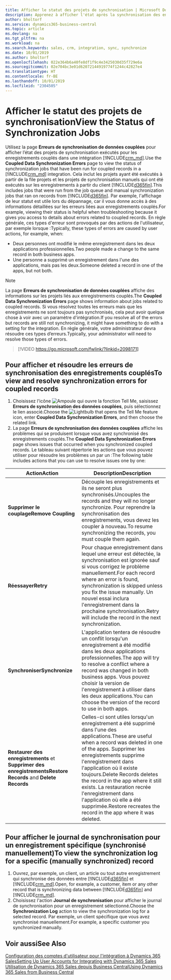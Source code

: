 ```yaml
---
title: Afficher le statut des projets de synchronisation | Microsoft Docs
description: Apprenez à afficher l'état après la synchronisation des enregistrements couplés.
author: bholtorf
ms.service: dynamics365-business-central
ms.topic: article
ms.devlang: na
ms.tgt_pltfrm: na
ms.workload: na
ms.search.keywords: sales, crm, integration, sync, synchronize
ms.date: 10/01/2019
ms.author: bholtorf
ms.openlocfilehash: 022e364b6a40fe8df1f9c4e3425030d35f729e6a
ms.sourcegitcommit: 02e704bc3e01d62072144919774f1244c42827e4
ms.translationtype: HT
ms.contentlocale: fr-BE
ms.lasthandoff: 10/01/2019
ms.locfileid: "2304505"
---
```

# <a name="view-the-status-of-synchronization-jobs"></a><span data-ttu-id="7bc2b-103">Afficher le statut des projets de synchronisation</span><span class="sxs-lookup"><span data-stu-id="7bc2b-103">View the Status of Synchronization Jobs</span></span>
<span data-ttu-id="7bc2b-104">Utilisez la page **Erreurs de synchronisation de données couplées** pour afficher l’état des projets de synchronisation exécutés pour les enregistrements couplés dans une intégration [!INCLUDE[crm_md](includes/crm_md.md)].</span><span class="sxs-lookup"><span data-stu-id="7bc2b-104">Use the **Coupled Data Synchronization Errors** page to view the status of synchronization jobs that have been run for coupled records in a [!INCLUDE[crm_md](includes/crm_md.md)] integration.</span></span> <span data-ttu-id="7bc2b-105">Cela inclut les projets ayant été exécutés à partir de la file projets et les projets de synchronisation manuels qui ont été exécutés sur les enregistrements à partir du client [!INCLUDE[d365fin](includes/d365fin_md.md)].</span><span class="sxs-lookup"><span data-stu-id="7bc2b-105">This includes jobs that were run from the job queue and manual synchronization jobs that ran on records from [!INCLUDE[d365fin](includes/d365fin_md.md)].</span></span> <span data-ttu-id="7bc2b-106">Par exemple, l'affichage de leur statut est utile lors du dépannage, car il vous donne accès à des informations détaillées sur les erreurs liées aux enregistrements couplés.</span><span class="sxs-lookup"><span data-stu-id="7bc2b-106">For example, viewing their status is helpful when troubleshooting because it gives you access to details about errors related to coupled records.</span></span> <span data-ttu-id="7bc2b-107">En règle générale, ces types d'erreur sont provoqués par des actions de l'utilisateur, par exemple lorsque :</span><span class="sxs-lookup"><span data-stu-id="7bc2b-107">Typically, these types of errors are caused by user actions, for example, when:</span></span>  

* <span data-ttu-id="7bc2b-108">Deux personnes ont modifié le même enregistrement dans les deux applications professionnelles.</span><span class="sxs-lookup"><span data-stu-id="7bc2b-108">Two people made a change to the same record in both business apps.</span></span>
* <span data-ttu-id="7bc2b-109">Une personne a supprimé un enregistrement dans l'une des applications, mais pas les deux.</span><span class="sxs-lookup"><span data-stu-id="7bc2b-109">Someone deleted a record in one of the apps, but not both.</span></span>

> [!Note]
> <span data-ttu-id="7bc2b-110">La page **Erreurs de synchronisation de données couplées** affiche des informations sur les projets liés aux enregistrements couplés.</span><span class="sxs-lookup"><span data-stu-id="7bc2b-110">The **Coupled Data Synchronization Errors** page shows information about jobs related to coupled records.</span></span> <span data-ttu-id="7bc2b-111">Si vous résolvez toutes les erreurs mais que les enregistrements ne sont toujours pas synchronisés, cela peut avoir quelque chose à voir avec un paramètre d'intégration.</span><span class="sxs-lookup"><span data-stu-id="7bc2b-111">If you resolve all of the errors but records are still not synchronizing, it might have something to do with a setting for the integration.</span></span> <span data-ttu-id="7bc2b-112">En règle générale, votre administrateur devra résoudre ces types d’erreurs.</span><span class="sxs-lookup"><span data-stu-id="7bc2b-112">Typically, your administrator will need to resolve those types of errors.</span></span>   

> [!VIDEO https://go.microsoft.com/fwlink/?linkid=2098171]

## <a name="to-view-and-resolve-synchronization-errors-for-coupled-records"></a><span data-ttu-id="7bc2b-113">Pour afficher et résoudre les erreurs de synchronisation des enregistrements couplés</span><span class="sxs-lookup"><span data-stu-id="7bc2b-113">To view and resolve synchronization errors for coupled records</span></span>
1. <span data-ttu-id="7bc2b-114">Choisissez l'icône ![Ampoule qui ouvre la fonction Tell Me](media/ui-search/search_small.png "Dites-moi ce que vous voulez faire"), saisissez **Erreurs de synchronisation des données couplées**, puis sélectionnez le lien associé.</span><span class="sxs-lookup"><span data-stu-id="7bc2b-114">Choose the ![Lightbulb that opens the Tell Me feature](media/ui-search/search_small.png "Tell me what you want to do") icon, enter **Coupled Data Synchronization Errors**, and then choose the related link.</span></span>
2. <span data-ttu-id="7bc2b-115">La page **Erreurs de synchronisation des données couplées** affiche les problèmes qui se produisent lorsque vous avez synchronisé des enregistrements couplés.</span><span class="sxs-lookup"><span data-stu-id="7bc2b-115">The **Coupled Data Synchronization Errors** page shows issues that occurred when you synchronized coupled records.</span></span> <span data-ttu-id="7bc2b-116">Le tableau suivant répertorie les actions que vous pouvez utiliser pour résoudre les problèmes un par un :</span><span class="sxs-lookup"><span data-stu-id="7bc2b-116">The following table includes actions that you can use to resolve issues one by one:</span></span>

|<span data-ttu-id="7bc2b-117">Action</span><span class="sxs-lookup"><span data-stu-id="7bc2b-117">Action</span></span>|<span data-ttu-id="7bc2b-118">Description</span><span class="sxs-lookup"><span data-stu-id="7bc2b-118">Description</span></span>|
|----|----|
|<span data-ttu-id="7bc2b-119">**Supprimer le couplage**</span><span class="sxs-lookup"><span data-stu-id="7bc2b-119">**Remove Coupling**</span></span>|<span data-ttu-id="7bc2b-120">Découple les enregistrements et ils ne seront plus synchronisés.</span><span class="sxs-lookup"><span data-stu-id="7bc2b-120">Uncouples the records and they will no longer synchronize.</span></span> <span data-ttu-id="7bc2b-121">Pour reprendre la synchronisation des enregistrements, vous devez les coupler à nouveau.</span><span class="sxs-lookup"><span data-stu-id="7bc2b-121">To resume synchronizing the records, you must couple them again.</span></span>|
|<span data-ttu-id="7bc2b-122">**Réessayer**</span><span class="sxs-lookup"><span data-stu-id="7bc2b-122">**Retry**</span></span>|<span data-ttu-id="7bc2b-123">Pour chaque enregistrement dans lequel une erreur est détectée, la synchronisation est ignorée sauf si vous corrigez le problème manuellement.</span><span class="sxs-lookup"><span data-stu-id="7bc2b-123">For each record where an error is found, synchronization is skipped unless you fix the issue manually.</span></span> <span data-ttu-id="7bc2b-124">Un nouvel essai inclura l'enregistrement dans la prochaine synchronisation.</span><span class="sxs-lookup"><span data-stu-id="7bc2b-124">Retry will include the record in the next synchronization.</span></span>|
|<span data-ttu-id="7bc2b-125">**Synchroniser**</span><span class="sxs-lookup"><span data-stu-id="7bc2b-125">**Synchronize**</span></span>|<span data-ttu-id="7bc2b-126">L'application tentera de résoudre un conflit lorsqu'un enregistrement a été modifié dans les deux applications professionnelles.</span><span class="sxs-lookup"><span data-stu-id="7bc2b-126">The app will try to resolve a conflict where a record was changed in both business apps.</span></span> <span data-ttu-id="7bc2b-127">Vous pouvez choisir la version de l'enregistrement à utiliser dans les deux applications.</span><span class="sxs-lookup"><span data-stu-id="7bc2b-127">You can choose the version of the record to use in both apps.</span></span>|
|<span data-ttu-id="7bc2b-128">**Restaurer des enregistrements** et **Supprimer des enregistrements**</span><span class="sxs-lookup"><span data-stu-id="7bc2b-128">**Restore Records** and **Delete Records**</span></span>|<span data-ttu-id="7bc2b-129">Celles-ci sont utiles lorsqu'un enregistrement a été supprimé dans l'une des applications.</span><span class="sxs-lookup"><span data-stu-id="7bc2b-129">These are useful when a record was deleted in one of the apps.</span></span> <span data-ttu-id="7bc2b-130">Supprimer les enregistrements supprime l'enregistrement dans l'application où il existe toujours.</span><span class="sxs-lookup"><span data-stu-id="7bc2b-130">Delete Records deletes the record in the app where it still exists.</span></span> <span data-ttu-id="7bc2b-131">La restauration recrée l'enregistrement dans l'application où elle a été supprimée.</span><span class="sxs-lookup"><span data-stu-id="7bc2b-131">Restore recreates the record in the app where it was deleted.</span></span>|

## <a name="to-view-the-synchronization-log-for-a-specific-manually-synchronized-record"></a><span data-ttu-id="7bc2b-132">Pour afficher le journal de synchronisation pour un enregistrement spécifique (synchronisé manuellement)</span><span class="sxs-lookup"><span data-stu-id="7bc2b-132">To view the synchronization log for a specific (manually synchronized) record</span></span>
1. <span data-ttu-id="7bc2b-133">Ouvrez, par exemple, un client, un article ou tout autre enregistrement qui synchronise des données entre [!INCLUDE[d365fin](includes/d365fin_md.md)] et [!INCLUDE[crm_md](includes/crm_md.md)].</span><span class="sxs-lookup"><span data-stu-id="7bc2b-133">Open, for example, a customer, item or any other record that is synchronizing data between [!INCLUDE[d365fin](includes/d365fin_md.md)] and [!INCLUDE[crm_md](includes/crm_md.md)].</span></span>
2. <span data-ttu-id="7bc2b-134">Choisissez l'action **Journal de synchronisation** pour afficher le journal de synchronisation pour un enregistrement sélectionné.</span><span class="sxs-lookup"><span data-stu-id="7bc2b-134">Choose the **Synchronization Log** action to view the synchronization log for a selected record.</span></span> <span data-ttu-id="7bc2b-135">Par exemple, un client spécifique que vous avez synchronisé manuellement.</span><span class="sxs-lookup"><span data-stu-id="7bc2b-135">For example, a specific customer you synchronized manually.</span></span>

## <a name="see-also"></a><span data-ttu-id="7bc2b-136">Voir aussi</span><span class="sxs-lookup"><span data-stu-id="7bc2b-136">See Also</span></span>  
[<span data-ttu-id="7bc2b-137">Configuration des comptes d'utilisateur pour l'intégration à Dynamics 365 Sales</span><span class="sxs-lookup"><span data-stu-id="7bc2b-137">Setting Up User Accounts for Integrating with Dynamics 365 Sales</span></span>](admin-setting-up-integration-with-dynamics-sales.md)  
[<span data-ttu-id="7bc2b-138">Utilisation de Dynamics 365 Sales depuis Business Central</span><span class="sxs-lookup"><span data-stu-id="7bc2b-138">Using Dynamics 365 Sales from Business Central</span></span>](marketing-integrate-dynamicscrm.md)
